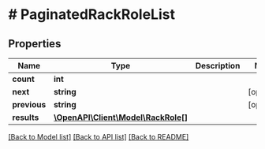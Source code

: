 # # PaginatedRackRoleList

## Properties

Name | Type | Description | Notes
------------ | ------------- | ------------- | -------------
**count** | **int** |  |
**next** | **string** |  | [optional]
**previous** | **string** |  | [optional]
**results** | [**\OpenAPI\Client\Model\RackRole[]**](RackRole.md) |  |

[[Back to Model list]](../../README.md#models) [[Back to API list]](../../README.md#endpoints) [[Back to README]](../../README.md)
